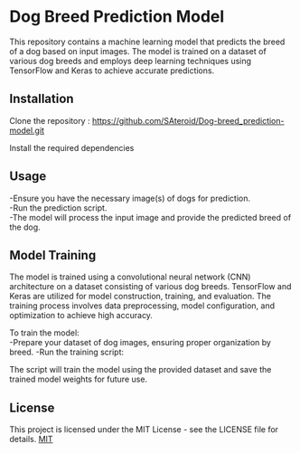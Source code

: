 
# Dog Breed Prediction Model

This repository contains a machine learning model that predicts the breed of a dog based on input images. The model is trained on a dataset of various dog breeds and employs deep learning techniques using TensorFlow and Keras to achieve accurate predictions.

## Installation

Clone the repository : https://github.com/SAteroid/Dog-breed_prediction-model.git

Install the required dependencies 

    
## Usage

-Ensure you have the necessary image(s) of dogs for prediction.  
-Run the prediction script.  
-The model will process the input image and provide the predicted breed of the dog.



## Model Training
The model is trained using a convolutional neural network (CNN) architecture on a dataset consisting of various dog breeds. TensorFlow and Keras are utilized for model construction, training, and evaluation. The training process involves data preprocessing, model configuration, and optimization to achieve high accuracy.

To train the model:  
-Prepare your dataset of dog images, ensuring proper organization by breed.
-Run the training script:

The script will train the model using the provided dataset and save the trained model weights for future use.

## License

This project is licensed under the MIT License - see the LICENSE file for details.
[MIT](https://choosealicense.com/licenses/mit/)
